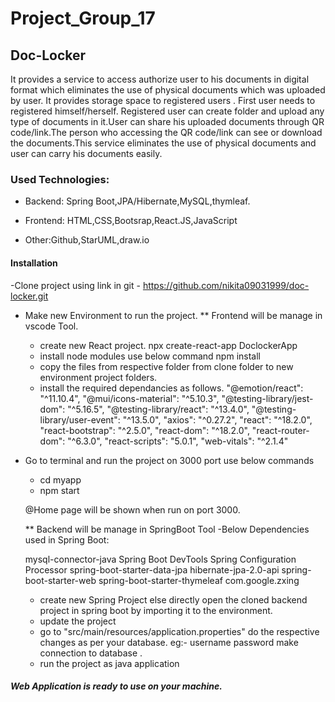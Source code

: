 
# Project_Group_17

## Doc-Locker
   It provides a service to access authorize user to his documents
   in digital format which eliminates the use of physical documents which was uploaded by user.
   It provides storage space to registered users . First user needs to registered himself/herself.
   Registered user can create folder and upload any type of documents in it.User can share his 
   uploaded documents through QR code/link.The person who accessing the QR code/link can
   see or download the documents.This service eliminates the use of physical documents and
   user can carry his documents easily.

### Used Technologies:

  - Backend: Spring Boot,JPA/Hibernate,MySQL,thymleaf.
  
  - Frontend: HTML,CSS,Bootsrap,React.JS,JavaScript
  
  - Other:Github,StarUML,draw.io


#### Installation
  -Clone project using link in git - https://github.com/nikita09031999/doc-locker.git

  - Make new Environment to run the project.
    ** Frontend will be manage in vscode Tool.
     - create new React project.
       npx create-react-app DoclockerApp
     - install node modules use below command
       npm install
     - copy the files from respective folder from clone folder to new environment project folders.
     - install the required dependancies as follows.
	"@emotion/react": "^11.10.4",
    "@mui/icons-material": "^5.10.3",
    "@testing-library/jest-dom": "^5.16.5",
    "@testing-library/react": "^13.4.0",
    "@testing-library/user-event": "^13.5.0",
    "axios": "^0.27.2",
    "react": "^18.2.0",
    "react-bootstrap": "^2.5.0",
    "react-dom": "^18.2.0",
    "react-router-dom": "^6.3.0",
    "react-scripts": "5.0.1",
    "web-vitals": "^2.1.4"

  - Go to terminal and run the project on 3000 port
    use below commands
     - cd myapp
     - npm start

     @Home page will be shown when run on port 3000.

    ** Backend will be manage in SpringBoot Tool
     -Below Dependencies used in Spring Boot:

	mysql-connector-java
	Spring Boot DevTools
	Spring Configuration Processor
	spring-boot-starter-data-jpa
        hibernate-jpa-2.0-api
        spring-boot-starter-web
        spring-boot-starter-thymeleaf
        com.google.zxing


     - create new Spring Project else directly open the cloned backend project in spring boot by importing it to the environment.
     - update the project 
     -  go to "src/main/resources/application.properties" do the respective changes as per your database. 
       eg:- username password make connection to database .
     - run the project as java application

##### Web Application is ready to use on your machine.
   
